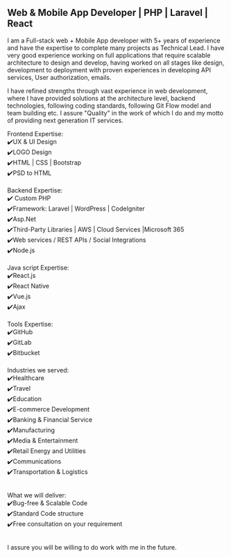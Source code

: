
<H2> Web & Mobile App Developer | PHP | Laravel | React </H2>
I am a Full-stack web + Mobile App developer with 5+ years of experience and have the expertise to complete many projects as Technical Lead. I have very good experience working on full applications that require scalable architecture to design and develop, having worked on all stages like design, development to deployment with proven experiences in developing API services, User authorization, emails.

I have refined strengths through vast experience in web development, where I have provided solutions at the architecture level, backend technologies, following coding standards, following Git Flow model and team building etc. I assure "Quality" in the work of which I do and my motto of providing next generation IT services.

Frontend Expertise:<br>
✔️UX & UI Design <br>
✔️LOGO Design <br>
✔️HTML | CSS | Bootstrap <br>
✔️PSD to HTML <br>
<br>
Backend Expertise:<br>
✔️ Custom PHP <br>
✔️Framework: Laravel | WordPress | CodeIgniter <br>
✔️Asp.Net <br>
✔️Third-Party Libraries | AWS | Cloud Services |Microsoft 365 <br>
✔️Web services / REST APIs / Social Integrations <br>
✔️Node.js<br>
<br>
Java script Expertise: <br>
✔️React.js <br>
✔️React Native <br>
✔️Vue.js <br>
✔️Ajax <br>
<br>
Tools Expertise:<br>
✔️GitHub<br>
✔️GitLab<br>
✔️Bitbucket<br>
<br>
Industries we served:<br>
✔️Healthcare<br>
✔️Travel<br>
✔️Education<br>
✔️E-commerce Development<br>
✔️Banking & Financial Service<br>
✔️Manufacturing<br>
✔️Media & Entertainment<br>
✔️Retail Energy and Utilities<br>
✔️Communications<br>
✔️Transportation & Logistics<br><br>

What we will deliver:<br>
✔️Bug-free & Scalable Code<br>
✔️Standard Code structure<br>
✔️Free consultation on your requirement<br><br>

I assure you will be willing to do work with me in the future.
